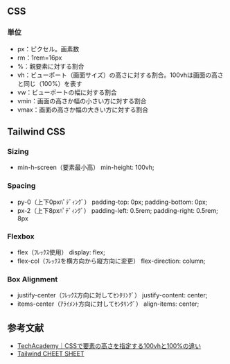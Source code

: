 ## CSS
### 単位
* px：ピクセル。画素数
* rm：1rem=16px
* %：親要素に対する割合
* vh：ビューポート（画面サイズ）の高さに対する割合。100vhは画面の高さと同じ（100%）を表す
* vw：ビューポートの幅に対する割合
* vmin：画面の高さか幅の小さい方に対する割合
* vmax：画面の高さか幅の大きい方に対する割合

## Tailwind CSS
### Sizing
* min-h-screen（要素最小高）
min-height: 100vh;

### Spacing
* py-0（上下0pxﾊﾟﾃﾞｨﾝｸﾞ）
padding-top: 0px;
padding-bottom: 0px;
* px-2（上下8pxﾊﾟﾃﾞｨﾝｸﾞ）
padding-left: 0.5rem;
padding-right: 0.5rem;
8px

### Flexbox
* flex（ﾌﾚｯｸｽ使用）
display: flex;
* flex-col（ﾌﾚｯｸｽを横方向から縦方向に変更）
flex-direction: column;

### Box Alignment
* justify-center（ﾌﾚｯｸｽ方向に対してｾﾝﾀﾘﾝｸﾞ）
justify-content: center;
* items-center（ｱﾗｲﾒﾝﾄ方向に対してｾﾝﾀﾘﾝｸﾞ）
align-items: center;

## 参考文献
* [TechAcademy｜CSSで要素の高さを指定する100vhと100%の違い](https://techacademy.jp/magazine/38188)
* [Tailwind CHEET SHEET](https://nerdcave.com/tailwind-cheat-sheet)